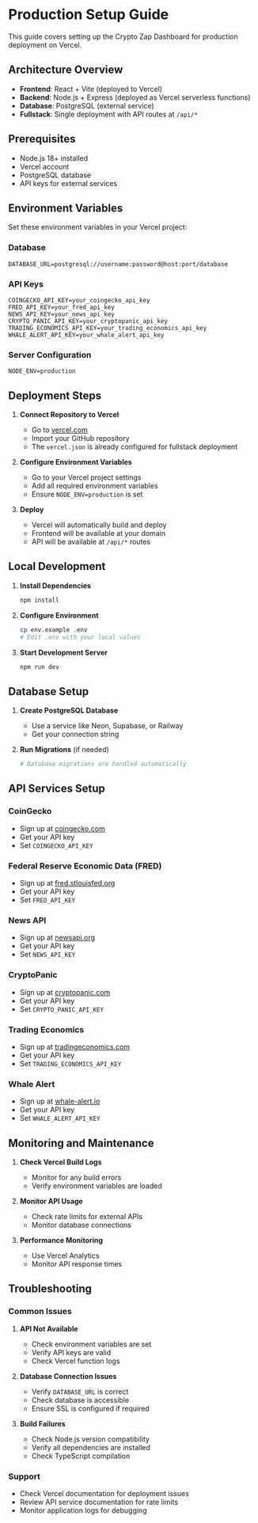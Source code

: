 # Production Setup Guide

This guide covers setting up the Crypto Zap Dashboard for production deployment on Vercel.

## Architecture Overview

- **Frontend**: React + Vite (deployed to Vercel)
- **Backend**: Node.js + Express (deployed as Vercel serverless functions)
- **Database**: PostgreSQL (external service)
- **Fullstack**: Single deployment with API routes at `/api/*`

## Prerequisites

- Node.js 18+ installed
- Vercel account
- PostgreSQL database
- API keys for external services

## Environment Variables

Set these environment variables in your Vercel project:

### Database
```
DATABASE_URL=postgresql://username:password@host:port/database
```

### API Keys
```
COINGECKO_API_KEY=your_coingecko_api_key
FRED_API_KEY=your_fred_api_key
NEWS_API_KEY=your_news_api_key
CRYPTO_PANIC_API_KEY=your_cryptopanic_api_key
TRADING_ECONOMICS_API_KEY=your_trading_economics_api_key
WHALE_ALERT_API_KEY=your_whale_alert_api_key
```

### Server Configuration
```
NODE_ENV=production
```

## Deployment Steps

1. **Connect Repository to Vercel**
   - Go to [vercel.com](https://vercel.com)
   - Import your GitHub repository
   - The `vercel.json` is already configured for fullstack deployment

2. **Configure Environment Variables**
   - Go to your Vercel project settings
   - Add all required environment variables
   - Ensure `NODE_ENV=production` is set

3. **Deploy**
   - Vercel will automatically build and deploy
   - Frontend will be available at your domain
   - API will be available at `/api/*` routes

## Local Development

1. **Install Dependencies**
   ```bash
   npm install
   ```

2. **Configure Environment**
   ```bash
   cp env.example .env
   # Edit .env with your local values
   ```

3. **Start Development Server**
   ```bash
   npm run dev
   ```

## Database Setup

1. **Create PostgreSQL Database**
   - Use a service like Neon, Supabase, or Railway
   - Get your connection string

2. **Run Migrations** (if needed)
   ```bash
   # Database migrations are handled automatically
   ```

## API Services Setup

### CoinGecko
- Sign up at [coingecko.com](https://coingecko.com)
- Get your API key
- Set `COINGECKO_API_KEY`

### Federal Reserve Economic Data (FRED)
- Sign up at [fred.stlouisfed.org](https://fred.stlouisfed.org)
- Get your API key
- Set `FRED_API_KEY`

### News API
- Sign up at [newsapi.org](https://newsapi.org)
- Get your API key
- Set `NEWS_API_KEY`

### CryptoPanic
- Sign up at [cryptopanic.com](https://cryptopanic.com)
- Get your API key
- Set `CRYPTO_PANIC_API_KEY`

### Trading Economics
- Sign up at [tradingeconomics.com](https://tradingeconomics.com)
- Get your API key
- Set `TRADING_ECONOMICS_API_KEY`

### Whale Alert
- Sign up at [whale-alert.io](https://whale-alert.io)
- Get your API key
- Set `WHALE_ALERT_API_KEY`

## Monitoring and Maintenance

1. **Check Vercel Build Logs**
   - Monitor for any build errors
   - Verify environment variables are loaded

2. **Monitor API Usage**
   - Check rate limits for external APIs
   - Monitor database connections

3. **Performance Monitoring**
   - Use Vercel Analytics
   - Monitor API response times

## Troubleshooting

### Common Issues

1. **API Not Available**
   - Check environment variables are set
   - Verify API keys are valid
   - Check Vercel function logs

2. **Database Connection Issues**
   - Verify `DATABASE_URL` is correct
   - Check database is accessible
   - Ensure SSL is configured if required

3. **Build Failures**
   - Check Node.js version compatibility
   - Verify all dependencies are installed
   - Check TypeScript compilation

### Support

- Check Vercel documentation for deployment issues
- Review API service documentation for rate limits
- Monitor application logs for debugging 